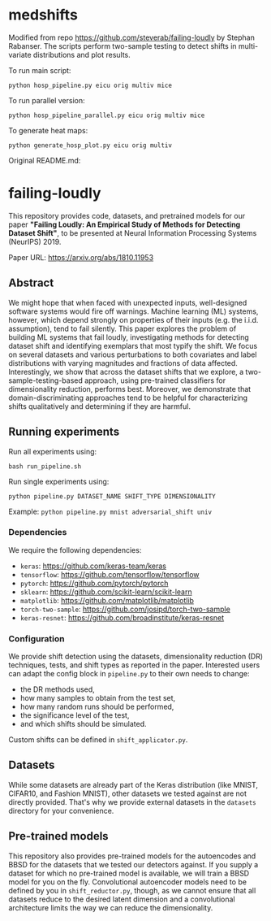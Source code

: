 # medshifts
Modified from repo https://github.com/steverab/failing-loudly by Stephan Rabanser.
The scripts perform two-sample testing to detect shifts in multi-variate distributions and plot results.

To run main script:
```
python hosp_pipeline.py eicu orig multiv mice
```

To run parallel version:
```
python hosp_pipeline_parallel.py eicu orig multiv mice
```

To generate heat maps:
```
python generate_hosp_plot.py eicu orig multiv
```

Original README.md:

# failing-loudly
This repository provides code, datasets, and pretrained models for our paper **"Failing Loudly: An Empirical Study of Methods for Detecting Dataset Shift"**, to be presented at Neural Information Processing Systems (NeurIPS) 2019.

Paper URL: https://arxiv.org/abs/1810.11953

## Abstract

We might hope that when faced with unexpected inputs, well-designed software systems would fire off warnings. Machine learning (ML) systems, however, which depend strongly on properties of their inputs (e.g. the i.i.d. assumption), tend to fail silently. This paper explores the problem of building ML systems that fail loudly, investigating methods for detecting dataset shift and identifying exemplars that most typify the shift. We focus on several datasets and various perturbations to both covariates and label distributions with varying magnitudes and fractions of data affected. Interestingly, we show that across the dataset shifts that we explore,  a two-sample-testing-based approach, using pre-trained classifiers for dimensionality reduction, performs best. Moreover, we demonstrate that domain-discriminating approaches tend to be helpful for characterizing shifts qualitatively and determining if they are harmful.

## Running experiments

Run all experiments using:
```
bash run_pipeline.sh
```

Run single experiments using:

```
python pipeline.py DATASET_NAME SHIFT_TYPE DIMENSIONALITY
```

Example: `python pipeline.py mnist adversarial_shift univ`

### Dependencies

We require the following dependencies:
- `keras`: https://github.com/keras-team/keras
- `tensorflow`: https://github.com/tensorflow/tensorflow
- `pytorch`: https://github.com/pytorch/pytorch
- `sklearn`: https://github.com/scikit-learn/scikit-learn
- `matplotlib`: https://github.com/matplotlib/matplotlib
- `torch-two-sample`: https://github.com/josipd/torch-two-sample
- `keras-resnet`: https://github.com/broadinstitute/keras-resnet

### Configuration

We provide shift detection using the datasets, dimensionality reduction (DR) techniques, tests, and shift types as reported in the paper. Interested users can adapt the config block in `pipeline.py` to their own needs to change:
- the DR methods used,
- how many samples to obtain from the test set,
- how many random runs should be performed,
- the significance level of the test,
- and which shifts should be simulated.

Custom shifts can be defined in `shift_applicator.py`.

## Datasets

While some datasets are already part of the Keras distribution (like MNIST, CIFAR10, and Fashion MNIST), other datasets we tested against are not directly provided. That's why we provide external datasets in the `datasets` directory for your convenience.

## Pre-trained models

This repository also provides pre-trained models for the autoencodes and BBSD for the datasets that we tested our detectors against. If you supply a dataset for which no pre-trained model is available, we will train a BBSD model for you on the fly. Convolutional autoencoder models need to be defined by you in `shift_reductor.py`, though, as we cannot ensure that all datasets reduce to the desired latent dimension and a convolutional architecture limits the way we can reduce the dimensionality.
